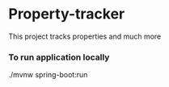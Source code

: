 # Property-tracker

This project tracks properties and much more

### To run application locally

 ./mvnw spring-boot:run
